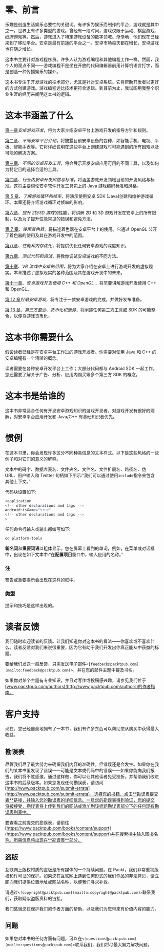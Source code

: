 # 零、前言

乐趣是创造生活娱乐必要性的关键词。有许多为娱乐而制作的平台，游戏就是其中之一。世界上有许多类型的游戏。曾经有一段时间，游戏仅限于运动、棋盘游戏、纸牌游戏等。然后，游戏进入了特定游戏设备的数字领域。渐渐地，他们现在已经来到了移动平台。安卓是最有前途的平台之一。安卓市场每天都在增长，安卓游戏也在随之增长。

这本书主要针对游戏程序员。许多人认为游戏编程和其他编程工作一样。然而，我个人的观点不同——游戏编程不是坐在开放的代码编辑器前用计算机语言打字，而是创造一种传播娱乐的媒介。

这本书专注于开发游戏的技术部分，尤其是针对安卓系统。它将帮助开发者以更好的方式创建游戏。游戏编程远比技术更符合逻辑。到目前为止，我试图用我整个职业生涯的经历来阐明这本书的逻辑。

# 这本书涵盖了什么

[第一章](01.html "Chapter 1. Android Game Development")*安卓游戏开发*，将为大家介绍安卓平台上游戏开发的指导方针和规则。

[第二章](02.html "Chapter 2. Introduction to Different Android Platforms")、*不同安卓平台介绍*，将披露目前安卓设备的变种，如智能手机、电视、平板、智能手表等。它将详细说明在这些平台上创建游戏时可能遇到的所有困难以及可能的解决方案。

[第三章](03.html "Chapter 3. Different Android Development Tools")、*不同的安卓开发工具*，将会展示开发安卓应用可用的不同工具，以及如何为特定目的选择合适的工具。

[第四章](04.html "Chapter 4. Android Development Style and Standards in the Industry")、*行业内安卓开发风格与标准*，将涵盖游戏开发领域目前的开发风格与标准。这将主要谈论安卓软件开发工具包上的 Java 游戏编码标准和风格。

[第 5 章](05.html "Chapter 5. Understanding the Game Loop and Frame Rate")、*了解游戏循环和帧率*，将演示使用安卓 SDK (Java)创建和维护游戏循环。本章还将介绍游戏循环对帧率的影响。

[第六章](06.html "Chapter 6. Improving Performance of 2D/3D Games")、*提升 2D/3D 游戏*的性能，将讲解 2D 和 3D 游戏开发在安卓上的所有限制，以及为了提升性能常见的错误和避免方法。

[第 7 章](07.html "Chapter 7. Working with Shaders")、*使用着色器*，将描述着色器在安卓平台上的使用。它通过 OpenGL 公开了着色器的使用及其在游戏开发中的范围。

[第八章](08.html "Chapter 8. Performance and Memory Optimization")、*性能和内存优化*，将提供优化任何安卓游戏的深度知识。

[第九章](09.html "Chapter 9. Testing Code and Debugging")、*测试代码和调试*，将教你调试安卓游戏的不同方法。

[第十章](10.html "Chapter 10. Scope for Android in VR Games")、*VR 游戏中安卓的范围*，将为大家介绍在安卓上进行游戏开发的虚拟现实。本章描述了虚拟现实的各种范围及其在游戏开发中的未来。

[第十一章](11.html "Chapter 11. Android Game Development Using C++ and OpenGL")、*安卓游戏开发使用 C++ 和 OpenGL* ，将简要讲解游戏开发使用 C++ 和 OpenGL。

[第 12 章](12.html "Chapter 12. Polishing Android Games")*打磨安卓游戏*，将专注于一款安卓游戏的完成，并做好发布准备。

[第 13 章](13.html "Chapter 13. Third-Party Integration, Monetization, and Services")、*第三方整合、货币化和服务*，将阐述任何第三方工具或 SDK 的可能整合，以便将游戏货币化。

# 这本书你需要什么

假设读者已经是在安卓平台工作过的游戏开发者。你需要对使用 Java 和 C++ 的安卓编程有一个清晰的概念。

读者需要在各种安卓开发平台上工作；大部分代码都与 Android SDK 一起工作。您还需要了解关于广告、分析、应用内购买等多个第三方 SDK 的概念。

# 这本书是给谁的

这本书非常适合任何有开发安卓游戏知识的游戏开发者。对游戏开发有很好的理解，对安卓平台应用开发和 Java/C++ 有基础知识者优先。

# 惯例

在这本书里，你会发现许多区分不同种类信息的文本样式。以下是这些风格的一些例子和对它们的意义的解释。

文本中的码字、数据库表名、文件夹名、文件名、文件扩展名、路径名、伪 URL、用户输入和 Twitter 句柄如下所示:“我们可以通过使用`include`指令来包含其他上下文。”

代码块设置如下:

```java
<application
<!-- other declarations and tags -->
android:isGame="true"
<!-- other declarations and tags -->
>
```

任何命令行输入或输出都编写如下:

```java
cd platform-tools

```

**新名词**和**重要词语**以粗体显示。您在屏幕上看到的单词，例如，在菜单或对话框中，出现在如下文本中:“在**配置项目**窗口中，输入应用的名称。”

### 注

警告或重要提示会出现在这样的框中。

### 类型

提示和技巧是这样出现的。

# 读者反馈

我们随时欢迎读者的反馈。让我们知道你对这本书的看法——你喜欢或不喜欢什么。读者反馈对我们来说很重要，因为它有助于我们开发出你真正能从中获益的标题。

要给我们发送一般反馈，只需发送电子邮件`<[feedback@packtpub.com](mailto:feedback@packtpub.com)>`，并在您的邮件主题中提及书名。

如果你对某个主题有专业知识，并且对写作或投稿感兴趣，请参见我们位于[www.packtpub.com/authors](http://www.packtpub.com/authors)的作者指南。

# 客户支持

现在，您已经自豪地拥有了一本书，我们有许多东西可以帮助您从购买中获得最大收益。

## 勘误表

尽管我们尽了最大努力来确保我们内容的准确性，但错误还是会发生。如果你在我们的某本书里发现了错误——可能是文本或代码中的错误——如果你能向我们报告，我们将不胜感激。通过这样做，你可以让其他读者免受挫折，并帮助我们改进这本书的后续版本。如果您发现任何勘误表，请访问[http://www.packtpub.com/submit-errata](http://www.packtpub.com/submit-errata)，选择您的书籍，点击**勘误表提交表**链接，并输入您的勘误表的详细信息。一旦您的勘误表得到验证，您的提交将被接受，勘误表将上传到我们的网站或添加到该标题勘误表部分下的任何现有勘误表列表中。

要查看之前提交的勘误表，请前往[https://www.packtpub.com/books/content/support](https://www.packtpub.com/books/content/support)并在搜索栏中输入图书名称。所需信息将出现在**勘误表**部分。

## 盗版

互联网上版权材质的盗版是所有媒体的一个持续问题。在 Packt，我们非常重视版权和许可证的保护。如果您在互联网上遇到任何形式的我们作品的非法拷贝，请立即向我们提供位置地址或网站名称，以便我们寻求补救。

请通过`<[copyright@packtpub.com](mailto:copyright@packtpub.com)>`联系我们，获取疑似盗版资料的链接。

我们感谢您在保护我们的作者方面的帮助，以及我们为您带来有价值内容的能力。

## 问题

如果您对本书的任何方面有问题，可以在`<[questions@packtpub.com](mailto:questions@packtpub.com)>`联系我们，我们将尽最大努力解决问题。